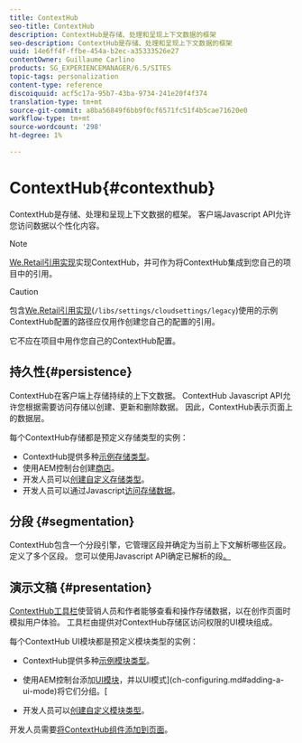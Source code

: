 ```yaml
---
title: ContextHub
seo-title: ContextHub
description: ContextHub是存储、处理和呈现上下文数据的框架
seo-description: ContextHub是存储、处理和呈现上下文数据的框架
uuid: 14e6ff4f-ffbe-454a-b2ec-a35333526e27
contentOwner: Guillaume Carlino
products: SG_EXPERIENCEMANAGER/6.5/SITES
topic-tags: personalization
content-type: reference
discoiquuid: acf5c17a-95b7-43ba-9734-241e20f4f374
translation-type: tm+mt
source-git-commit: a8ba56849f6bb9f0cf6571fc51f4b5cae71620e0
workflow-type: tm+mt
source-wordcount: '298'
ht-degree: 1%

---
```



# ContextHub{#contexthub}

ContextHub是存储、处理和呈现上下文数据的框架。 客户端Javascript API允许您访问数据以个性化内容。

>[!NOTE]
>
>[We.Retail引用实现](/help/sites-developing/we-retail.md)实现ContextHub，并可作为将ContextHub集成到您自己的项目中的引用。

>[!CAUTION]
>
>包含[We.Retail引用实现](/help/sites-developing/we-retail.md)(`/libs/settings/cloudsettings/legacy`)使用的示例ContextHub配置的路径应仅用作创建您自己的配置的引用。
>
>它不应在项目中用作您自己的ContextHub配置。

## 持久性{#persistence}

ContextHub在客户端上存储持续的上下文数据。 ContextHub Javascript API允许您根据需要访问存储以创建、更新和删除数据。 因此，ContextHub表示页面上的数据层。

每个ContextHub存储都是预定义存储类型的实例：

* ContextHub提供多种[示例存储类型](/help/sites-developing/ch-samplestores.md)。
* 使用AEM控制台创建[商店](ch-configuring.md#creating-a-contexthub-store)。
* 开发人员可以[创建自定义存储类型](/help/sites-developing/ch-extend.md#creating-custom-store-candidates)。
* 开发人员可以通过Javascript[访问存储数据](/help/sites-developing/ch-adding.md#interacting-with-contexthub-stores)。

## 分段 {#segmentation}

ContextHub包含一个分段引擎，它管理区段并确定为当前上下文解析哪些区段。 定义了多个区段。 您可以使用Javascript API确定已解析的段[。](/help/sites-developing/ch-adding.md#determining-resolved-contexthub-segments)

## 演示文稿 {#presentation}

[ContextHub工具栏](/help/sites-authoring/ch-previewing.md)使营销人员和作者能够查看和操作存储数据，以在创作页面时模拟用户体验。 工具栏由提供对ContextHub存储区访问权限的UI模块组成。

每个ContextHub UI模块都是预定义模块类型的实例：

* ContextHub提供多种[示例模块类型](/help/sites-developing/ch-samplemodules.md)。
* 使用AEM控制台添加[UI模块](ch-configuring.md#adding-a-ui-module)，并以UI模式](ch-configuring.md#adding-a-ui-mode)将它们分组。[

* 开发人员可以[创建自定义模块类型](/help/sites-developing/ch-extend.md#creating-contexthub-ui-module-types)。

开发人员需要[将ContextHub组件添加到页面](/help/sites-developing/ch-adding.md)。
